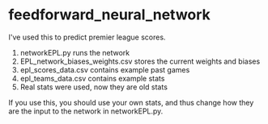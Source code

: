 # feedforward_neural_network
I've used this to predict premier league scores.

1. networkEPL.py runs the network
2. EPL_network_biases_weights.csv stores the current weights and biases
3. epl_scores_data.csv contains example past games
4. epl_teams_data.csv contains example stats
5. Real stats were used, now they are old stats

If you use this, you should use your own stats, and thus change how they are the input to the network in networkEPL.py.
